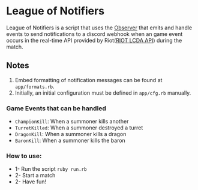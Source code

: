 # League of Notifiers
League of Notifiers is a script that uses the [Observer](https://github.com/ruby/observer) that emits and handle events to send notifications to a discord webhook when an game event occurs in the real-time API provided by Riot([RIOT LCDA API](https://developer.riotgames.com/docs/lol#game-client-api_live-client-data-api)) during the match.

## Notes
1. Embed formatting of notification messages can be found at ``app/formats.rb``.
2. Initially, an initial configuration must be defined in ``app/cfg.rb`` manually.


### Game Events that can be handled
 - `ChampionKill`: When a summoner kills another
 - `TurretKilled`: When a summoner destroyed a turret
 - `DragonKill`: When a summoner kills a dragon
 - `BaronKill`: When a summoner kills the baron

### How to use:
* 1- Run the script ``ruby run.rb``
* 2- Start a match
* 2- Have fun!
